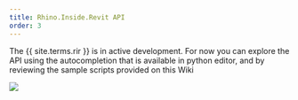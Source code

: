 ```yaml
---
title: Rhino.Inside.Revit API
order: 3
---
```


The {{ site.terms.rir }} is in active development. For now you can explore the API using the autocompletion that is available in python editor, and by reviewing the sample scripts provided on this Wiki

![](/static/images/reference/autocomplete.png)